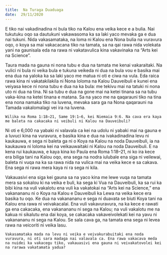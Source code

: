 ```yaml
---
title:  Na Turaga Duaduaga
date:  29/11/2020
---
```


E tiko nai vakadinadina ni bula tiko na Kalou ena veika kece e a bulia. Nai tukutuku oqo sa dautukuni vakawasoma ka sa laki yaco mevaka ga e dua nai tukuni. Nida vakasamataka, na loma ni Kalou ena Nona bulia na vuravura oqo, o koya sa mai vakacacana tiko na tamata, sa na qai rawa nida volekata yani na gaunisala eda na rawa ni vakatavulica kina vakavinaka na “Arts kei na Science”.

Taura mada na gauna ni nona tubu e dua na tamata me kenai vakaraitaki. Na vulici ni bula ni veika bula e tukuna veikeda ni dua na bula vou e basika mai ena dua na yaloka ka sa laki yaco me matua ni oti e ciwa na vula. Eda raica rawa kina ni vakatakilakila ni Nona loloma na Kalou Dauveibuli e kunei ena veiyasa kece ni nona tubu e dua na ka bula: me tekivu mai na tatuki ni nona uto ni dua na tina. Ni sa tubu e dua na gone mai na ketei tinana sa na tubu vaka-kina na ketei tinana e matana. Sa na yaco me na qaqarauni tiko na tina ena nona namaka tiko na luvena, mevaka sara ga na Nona qaqarauni na Tamada vakalomalagi vei ira na luvena.

`Wilika na Roma 1:18–21, Same 19:1–6, kei Niemaia 9:6. Na cava era kaya me baleta na cakacaka ni veibuli ni Kalou na Dauveibuli?`

Ni oti e 6,000 na yabaki ni valavala ca kei na udolu ni yabaki mai na gauna e a luvuci kina na vuravura, e basika kina e dua na ivakadinadina levu ni kaukauwa, e sega ni baleta ga ni o Koya na Kalou na noda Dauveibuli, ia na kaukauwa ni loloma kei na veikauwaitaki ni Kalou na noda Dauveibuli. E na kena rui kaukauwa, e kaya kina ko Paula ena Roma 1:18–21, ni ko ira kece era biliga tani na Kalou oqo, ena sega na nodra iulubale ena siga ni veilewai, baleta ni vuqa na ka sa rawa nida na vulica mai na veika kece e sa cakava. Ena sega ni rawa mera kaya ni ra sega ni kila.

Vakauasivi ena siga kei gauna sa na yaco kina me lewe vuqa na tamata mera sa sokalou ki na veika e buli, ka sega ki Vua na Dauveibuli, ka sa rui ka bibi kina na vuli vakalotu ena vuli ka vakatokai na “Arts kei na Science,” ena vakanananu ni o Koya na Kalou e Dauveibuli ka Lewa na veika kece era basika tu oqo. Ke dua na vakanananu e sega ni duavata se biuti Koya tani na Kalou ena rawa ni veivakacalai. Ena vuli vakavuravura, na ka kece e rawati ga ena cakacaka, ena vakanananu ni sega na Kalou; na vuli vakalotu me na kakua ni sikalutu ena dai koya, se cakacaka vakaveivolekati kei na yavu ni vakanananu ni sega na Kalou. Se sala cava ga, na tamata ena sega ni levea rawa na veicoriti ni veika lasu.

`Vakasamataka mada na levu ni veika e veivakurabuitaki ena noda vuravura, ni oti sara madaga nai valavala ca. Ena rawa vakacava meda na nuidei ka vakacegu tiko, vakauasivi ena gauna ni veivakatovolei kei na rarawa vakatamata yadua?`